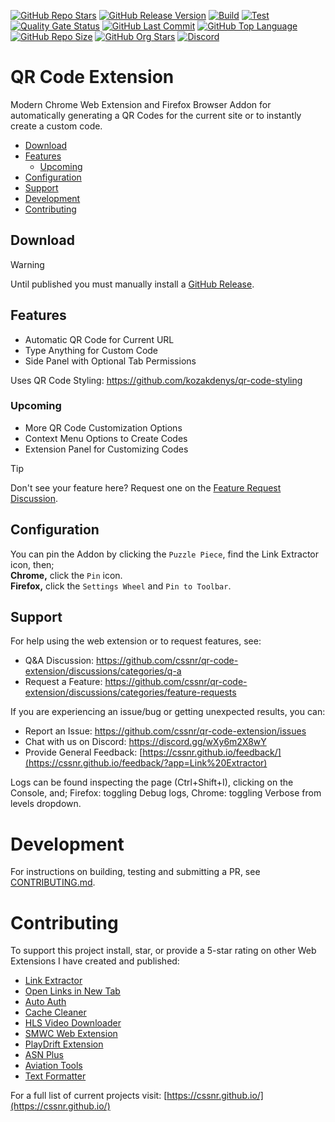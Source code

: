 [![GitHub Repo Stars](https://img.shields.io/github/stars/cssnr/qr-code-extension?style=flat&logo=github)](https://github.com/cssnr/qr-code-extension/stargazers)
[![GitHub Release Version](https://img.shields.io/github/v/release/cssnr/qr-code-extension?logo=github)](https://github.com/cssnr/qr-code-extension/releases/latest)
[![Build](https://img.shields.io/github/actions/workflow/status/cssnr/qr-code-extension/build.yaml?logo=github&label=build)](https://github.com/cssnr/qr-code-extension/actions/workflows/build.yaml)
[![Test](https://img.shields.io/github/actions/workflow/status/cssnr/qr-code-extension/test.yaml?logo=github&label=test)](https://github.com/cssnr/qr-code-extension/actions/workflows/test.yaml)
[![Quality Gate Status](https://sonarcloud.io/api/project_badges/measure?project=cssnr_qr-code-extension&metric=alert_status)](https://sonarcloud.io/summary/new_code?id=cssnr_qr-code-extension)
[![GitHub Last Commit](https://img.shields.io/github/last-commit/cssnr/qr-code-extension?logo=github&label=updated)](https://github.com/cssnr/qr-code-extension/graphs/commit-activity)
[![GitHub Top Language](https://img.shields.io/github/languages/top/cssnr/qr-code-extension?logo=htmx&logoColor=white)](https://github.com/cssnr/qr-code-extension)
[![GitHub Repo Size](https://img.shields.io/github/repo-size/cssnr/qr-code-extension?logo=bookstack&logoColor=white&label=repo%20size)](https://github.com/cssnr/qr-code-extension)
[![GitHub Org Stars](https://img.shields.io/github/stars/cssnr?style=flat&logo=github&label=org%20stars)](https://cssnr.github.io/)
[![Discord](https://img.shields.io/discord/899171661457293343?logo=discord&logoColor=white&label=discord&color=7289da)](https://discord.gg/wXy6m2X8wY)

# QR Code Extension

Modern Chrome Web Extension and Firefox Browser Addon for automatically
generating a QR Codes for the current site or to instantly create a custom code.

- [Download](#download)
- [Features](#features)
  - [Upcoming](#upcoming)
- [Configuration](#configuration)
- [Support](#support)
- [Development](#development)
- [Contributing](#Contributing)

## Download

> [!WARNING]  
> Until published you must manually install a
> [GitHub Release](https://github.com/cssnr/qr-code-extension/releases/latest).

## Features

- Automatic QR Code for Current URL
- Type Anything for Custom Code
- Side Panel with Optional Tab Permissions

Uses QR Code Styling: https://github.com/kozakdenys/qr-code-styling

### Upcoming

- More QR Code Customization Options
- Context Menu Options to Create Codes
- Extension Panel for Customizing Codes

> [!TIP]
> Don't see your feature here?
> Request one on the [Feature Request Discussion](https://github.com/cssnr/qr-code-extension/discussions/categories/feature-requests).

## Configuration

You can pin the Addon by clicking the `Puzzle Piece`, find the Link Extractor icon, then;  
**Chrome,** click the `Pin` icon.  
**Firefox,** click the `Settings Wheel` and `Pin to Toolbar`.

## Support

For help using the web extension or to request features, see:

- Q&A Discussion: https://github.com/cssnr/qr-code-extension/discussions/categories/q-a
- Request a Feature: https://github.com/cssnr/qr-code-extension/discussions/categories/feature-requests

If you are experiencing an issue/bug or getting unexpected results, you can:

- Report an Issue: https://github.com/cssnr/qr-code-extension/issues
- Chat with us on Discord: https://discord.gg/wXy6m2X8wY
- Provide General Feedback: [https://cssnr.github.io/feedback/](https://cssnr.github.io/feedback/?app=Link%20Extractor)

Logs can be found inspecting the page (Ctrl+Shift+I), clicking on the Console, and;
Firefox: toggling Debug logs, Chrome: toggling Verbose from levels dropdown.

# Development

For instructions on building, testing and submitting a PR, see [CONTRIBUTING.md](CONTRIBUTING.md).

# Contributing

To support this project install, star, or provide a 5-star rating on other Web Extensions I have created and published:

- [Link Extractor](https://github.com/cssnr/link-extractor?tab=readme-ov-file#readme)
- [Open Links in New Tab](https://github.com/cssnr/open-links-in-new-tab?tab=readme-ov-file#readme)
- [Auto Auth](https://github.com/cssnr/auto-auth?tab=readme-ov-file#readme)
- [Cache Cleaner](https://github.com/cssnr/cache-cleaner?tab=readme-ov-file#readme)
- [HLS Video Downloader](https://github.com/cssnr/hls-video-downloader?tab=readme-ov-file#readme)
- [SMWC Web Extension](https://github.com/cssnr/smwc-web-extension?tab=readme-ov-file#readme)
- [PlayDrift Extension](https://github.com/cssnr/playdrift-extension?tab=readme-ov-file#readme)
- [ASN Plus](https://github.com/cssnr/asn-plus?tab=readme-ov-file#readme)
- [Aviation Tools](https://github.com/cssnr/aviation-tools?tab=readme-ov-file#readme)
- [Text Formatter](https://github.com/cssnr/text-formatter?tab=readme-ov-file#readme)

For a full list of current projects visit: [https://cssnr.github.io/](https://cssnr.github.io/)
